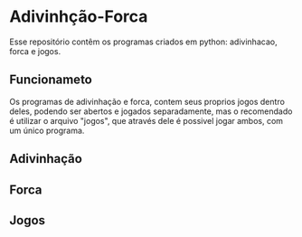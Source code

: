 # Adivinhção-Forca
Esse repositório contêm os programas criados em python: adivinhacao, forca e jogos.

## Funcionameto
Os programas de adivinhação e forca, contem seus proprios jogos dentro deles, podendo ser abertos e jogados separadamente, 
mas o recomendado é utilizar o arquivo "jogos", que através dele é possivel jogar ambos, com um único programa.

## Adivinhação
## Forca
## Jogos



